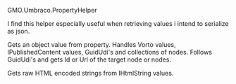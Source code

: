 GMO.Umbraco.PropertyHelper

I find this helper especially useful when retrieving values i intend to serialize as json.

Gets an object value from property.
Handles Vorto values, IPublishedContent values,
GuidUdi's and collections of nodes.
Follows GuidUdi's and gets Id or Url of the target node or nodes.

Gets raw HTML encoded strings from IHtmlString values.
